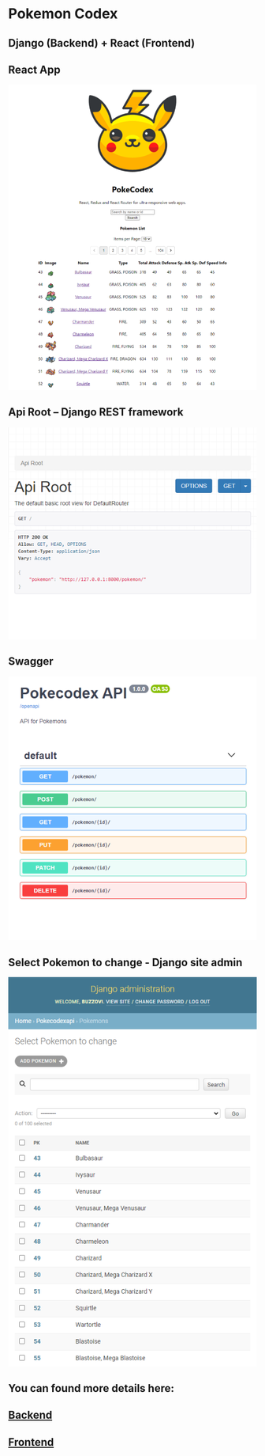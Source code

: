 # Pokemon Codex

## Django (Backend) + React (Frontend)

## React App

![](./img/React_App.png)

## Api Root – Django REST framework

![](./img/Api_Root.png)

## Swagger

![](./img/Swagger.png)

## Select Pokemon to change - Django site admin

![](./img/Django_admin.png)

## You can found more details here:

## [Backend](https://github.com/buzzovi/pokecodex/tree/master/backend)

## [Frontend](https://github.com/buzzovi/pokecodex/tree/master/frontend/pokecodex)
